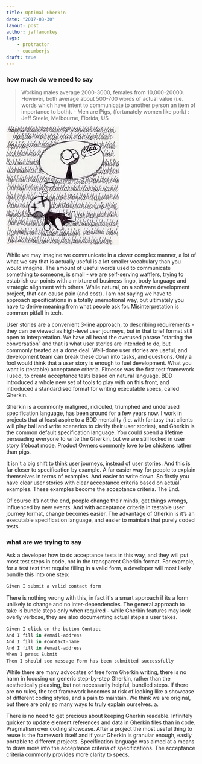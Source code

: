 ```yaml
---
title: Optimal Gherkin
date: "2017-08-30"
layout: post
author: jaffamonkey
tags:
    - protractor
    - cucumberjs
draft: true
---
```


### how much do we need to say

> Working males average 2000-3000, females from 10,000-20000. However, both average about 500-700 words of actual value (i.e. words which have intent to communicate to another person an item of importance to both). - Men are Pigs, (fortunately women like pork) : Jeff Steele, Melbourne, Florida, US

![BlahBlah.app](./img/blahblah.jpg)

While we may imagine we communicate in a clever complex manner, a lot of what we say that is actually useful is a lot smaller vocabulary than you would imagine. The amount of useful words used to communicate something to someone, is small - we are self-serving wafflers, trying to establish our points with a mixture of business lingo, body language and strategic alignment with others.  While natural, on a software development project, that can cause pain (and cost).  I am not saying we have to approach specifications in a totally unemotional way, but ultimately you have to derive meaning from what people ask for.  Misinterpretation is common pitfall in tech.  

User stories are a convenient 3-line approach, to describing requirements - they can be viewed as high-level user journeys, but in that brief format still open to interpretation.  We have all heard the overused phrase “starting the conversation” and that is what user stories are intended to do, but commonly treated as a done deal.  Well-done user stories are useful, and development team can break these down into tasks, and questions.  Only a fool would think that a user story is enough to fuel development.  What you want is (testable) acceptance criteria.  Fitnesse was the first test framework I used, to create acceptance tests based on natural language. BDD introduced a whole new set of tools to play with on this front, and introduced a standardised format for writing executable specs, called Gherkin.

Gherkin is a commonly maligned, ridiculed, triumphed and underused specification language, has been around for a few years now.  I work in projects that at least aspire to a BDD mentality (i.e. with fantasy that clients will play ball and write scenarios to clarify their user stories), and Gherkin is the common default specification language.  You could spend a lifetime persuading everyone to write the Gherkin, but we are still locked in user story lifeboat mode.  Product Owners commonly love to be chickens rather than pigs. 

It isn't a big shift to think user journeys, instead of user stories.  And this is far closer to specification by example. A far easier way for people to explain themselves in terms of examples. And easier to write down. So firstly you have clear user stories with clear acceptance criteria based on actual examples.  These examples become the acceptance criteria.  The End.

Of course it’s not the end, people change their minds, get things wrongs, influenced by new events.  And with acceptance criteria in testable user journey format, change becomes easier.  The advantage of Gherkin is it’s an executable specification language, and easier to maintain that purely coded tests.  

### what are we trying to say

 Ask a developer how to do acceptance tests in this way, and they will put most test steps in code, not in the transparent Gherkin format. For example, for a test test that require filling in a valid form, a developer will most likely bundle this into one step:

``` javascript
Given I submit a valid contact form
```

There is nothing wrong with this, in fact it's a smart approach if its a form unlikely to change and no inter-dependencies.  The general approach to take is bundle steps only when required - while Gherkin features may look overly verbose, they are also documenting actual steps a user takes.

``` javascript
Given I click on the button Contact
And I fill in #email-address
And I fill in #contact-name
And I fill in #email-address
When I press Submit
Then I should see message Form has been submitted successfully
```

While there are many advocates of free form Gherkin writing, there is no harm in focusing on generic step-by-step Gherkin, rather than the aesthetically pleasing, but not necessarily helpful, bundled steps. If there are no rules, the test framework becomes at risk of looking like a showcase of different coding styles, and a pain to maintain.  We think we are original, but there are only so many ways to truly explain ourselves. a. 

There is no need to get precious about keeping Gherkin readable. Infinitely quicker to update element references and data in Gherkin files than in code. Pragmatism over coding showcase.  After a project the most useful thing to reuse is the framework itself and if your Gherkin is granular enough, easily portable to different projects.  Specification language was aimed at a means to draw more into the acceptance criteria of specifications. The acceptance criteria commonly provides more clarity to specs.

